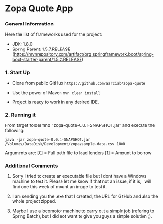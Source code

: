 # Zopa Quote App #

### General Information ###

Here the list of frameworks used for the project:

* JDK: 1.8.0
* Spring Parent: 1.5.7.RELEASE (https://mvnrepository.com/artifact/org.springframework.boot/spring-boot-starter-parent/1.5.2.RELEASE)

### 1. Start Up ###

* Clone from public GitHub
`https://github.com/aarciab/zopa-quote`

* Use the power of Maven
`mvn clean install`

* Project is ready to work in any desired IDE.


### 2. Running it ###

From target folder find "zopa-quote-0.0.1-SNAPSHOT.jar" and execute the following:

`java -jar zopa-quote-0.0.1-SNAPSHOT.jar /Volumes/DataDisk/Development/zopa/sample-data.csv 1000`

Arguments are:
 [0] = Full path file to load lenders
 [1] = Amount to borrow


### Additional Comments ###

1) Sorry I tried to create an executable file but I dont have a Windows machine to test it. Please let me know if that not an issue, if it is, I will find one this week of mount an image to test it.

2) I am sending you the .exe that I created, the URL for GitHub and also the whole project zipped.

3) Maybe I use a locomotor machine to carry out a simple job (refering to Spring Batch), but I did not want to give you guys a simple solution ;). 